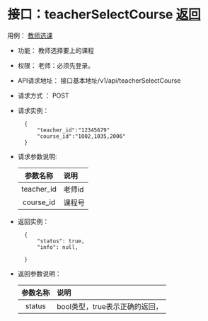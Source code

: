 ﻿<!-- markdownlint-disable MD033-->
<!-- 禁止MD033类型的警告 https://www.npmjs.com/package/markdownlint -->

# 接口：teacherSelectCourse  [返回](../README.md)
用例： [教师选课](../用例/教师选课.md)

- 功能：
    教师选择要上的课程
    
- 权限：
    老师：必须先登录。    
    
- API请求地址： 
    接口基本地址/v1/api/teacherSelectCourse

- 请求方式 ：
    POST

- 请求实例：

        {
            "teacher_id":"12345679"
            "course_id":"1002,1035,2006"
        }
        
- 请求参数说明:        

  |参数名称|说明|
  |:---------:|:--------------------------------------------------------|      
  |teacher_id|老师id|
  |course_id|课程号|
  
- 返回实例：

        {         
            "status": true,
            "info": null,    

        }
 
- 返回参数说明： 
 
  |参数名称|说明|
  |:---------:|:--------------------------------------------------------|      
  |status|bool类型，true表示正确的返回，